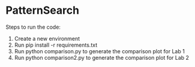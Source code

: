 # PatternSearch
Steps to run the code:

1. Create a new environment
2. Run pip install -r requirements.txt
3. Run python comparison.py to generate the comparison plot for Lab 1
4. Run python comparison2.py to generate the comparison plot for Lab 2
